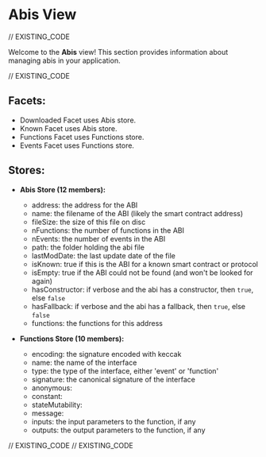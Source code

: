 <!--
Copyright 2016, 2026 The {{ORG_NAME}} Authors. All rights reserved.
Use of this source code is governed by a license that can
be found in the LICENSE file.

Parts of this file were auto generated. Edit only those parts of
the code inside of 'EXISTING_CODE' tags.
-->
# Abis View

// EXISTING_CODE

Welcome to the **Abis** view! This section provides information about managing abis in your application.

// EXISTING_CODE

## Facets:
- Downloaded Facet uses Abis store.
- Known Facet uses Abis store.
- Functions Facet uses Functions store.
- Events Facet uses Functions store.

## Stores:

- **Abis Store (12 members):**

  - address: the address for the ABI
  - name: the filename of the ABI (likely the smart contract address)
  - fileSize: the size of this file on disc
  - nFunctions: the number of functions in the ABI
  - nEvents: the number of events in the ABI
  - path: the folder holding the abi file
  - lastModDate: the last update date of the file
  - isKnown: true if this is the ABI for a known smart contract or protocol
  - isEmpty: true if the ABI could not be found (and won't be looked for again)
  - hasConstructor: if verbose and the abi has a constructor, then `true`, else `false`
  - hasFallback: if verbose and the abi has a fallback, then `true`, else `false`
  - functions: the functions for this address

- **Functions Store (10 members):**

  - encoding: the signature encoded with keccak
  - name: the name of the interface
  - type: the type of the interface, either 'event' or 'function'
  - signature: the canonical signature of the interface
  - anonymous: 
  - constant: 
  - stateMutability: 
  - message: 
  - inputs: the input parameters to the function, if any
  - outputs: the output parameters to the function, if any

// EXISTING_CODE
// EXISTING_CODE
